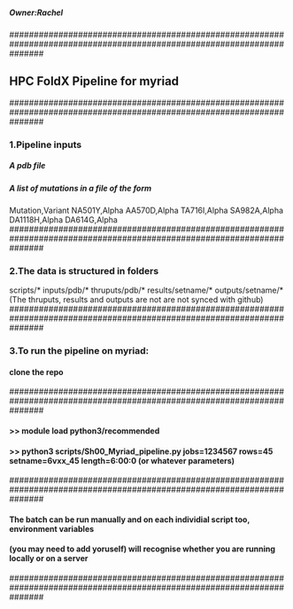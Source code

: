 ##### Owner:Rachel
#######################################################################################################################
## HPC FoldX Pipeline for myriad
#######################################################################################################################
### 1.Pipeline inputs
##### A pdb file
##### A list of mutations in a file of the form
Mutation,Variant
NA501Y,Alpha
AA570D,Alpha
TA716I,Alpha
SA982A,Alpha
DA1118H,Alpha
DA614G,Alpha
#######################################################################################################################
### 2.The data is structured in folders
scripts/*
inputs/pdb/*
thruputs/pdb/*
results/setname/*
outputs/setname/*
(The thruputs, results and outputs are not are not synced with github)
#######################################################################################################################
### 3.To run the pipeline on myriad:
#### clone the repo
#######################################################################################################################
#### >> module load python3/recommended
#### >> python3 scripts/Sh00_Myriad_pipeline.py jobs=1234567 rows=45 setname=6vxx_45 length=6:00:0 (or whatever parameters)
#######################################################################################################################
#### The batch can be run manually and on each individial script too, environment variables 
#### (you may need to add yoruself) will recognise whether you are running locally or on a server
#######################################################################################################################

